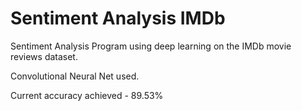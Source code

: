 # Sentiment Analysis IMDb
Sentiment Analysis Program using deep learning on the IMDb movie reviews dataset.

Convolutional Neural Net used.

Current accuracy achieved  - 89.53% 
